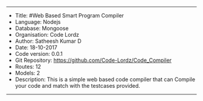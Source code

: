 *************************************************************************

*    Title: #Web Based Smart Program Compiler
*    Language: Nodejs
*    Database: Mongoose
*    Organisation: Code Lordz
*    Author: Satheesh Kumar D
*    Date: 18-10-2017
*    Code version: 0.0.1
*    Git Repository: https://github.com/Code-Lordz/Code_Compiler
*    Routes: 12
*    Models: 2
*    Description: This is a simple web based code compiler that can Compile your code and match with the testcases provided.

***************************************************************************
